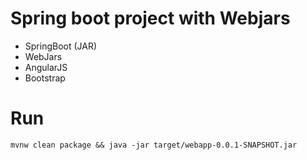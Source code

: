 # Spring boot project with Webjars

- SpringBoot (JAR)
- WebJars
- AngularJS
- Bootstrap

# Run

`mvnw clean package && java -jar target/webapp-0.0.1-SNAPSHOT.jar `